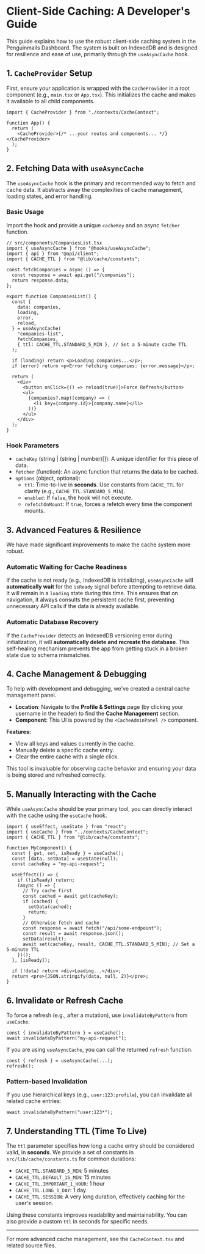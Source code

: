 # Client-Side Caching: A Developer's Guide

This guide explains how to use the robust client-side caching system in the Penguinmails Dashboard. The system is built on IndexedDB and is designed for resilience and ease of use, primarily through the `useAsyncCache` hook.

## 1. `CacheProvider` Setup

First, ensure your application is wrapped with the `CacheProvider` in a root component (e.g., `main.tsx` or `App.tsx`). This initializes the cache and makes it available to all child components.

```tsx
import { CacheProvider } from "./contexts/CacheContext";

function App() {
  return (
    <CacheProvider>{/* ...your routes and components... */}</CacheProvider>
  );
}
```

## 2. Fetching Data with `useAsyncCache`

The `useAsyncCache` hook is the primary and recommended way to fetch and cache data. It abstracts away the complexities of cache management, loading states, and error handling.

### Basic Usage

Import the hook and provide a unique `cacheKey` and an async `fetcher` function.

```tsx
// src/components/CompaniesList.tsx
import { useAsyncCache } from "@hooks/useAsyncCache";
import { api } from "@api/client";
import { CACHE_TTL } from "@lib/cache/constants";

const fetchCompanies = async () => {
  const response = await api.get("/companies");
  return response.data;
};

export function CompaniesList() {
  const {
    data: companies,
    loading,
    error,
    reload,
  } = useAsyncCache(
    "companies-list",
    fetchCompanies,
    { ttl: CACHE_TTL.STANDARD_5_MIN }, // Set a 5-minute cache TTL
  );

  if (loading) return <p>Loading companies...</p>;
  if (error) return <p>Error fetching companies: {error.message}</p>;

  return (
    <div>
      <button onClick={() => reload(true)}>Force Refresh</button>
      <ul>
        {companies?.map((company) => (
          <li key={company.id}>{company.name}</li>
        ))}
      </ul>
    </div>
  );
}
```

### Hook Parameters

- `cacheKey` (string | (string | number)[]): A unique identifier for this piece of data.
- `fetcher` (function): An async function that returns the data to be cached.
- `options` (object, optional):
  - `ttl`: Time-to-live in **seconds**. Use constants from `CACHE_TTL` for clarity (e.g., `CACHE_TTL.STANDARD_5_MIN`).
  - `enabled`: If `false`, the hook will not execute.
  - `refetchOnMount`: If `true`, forces a refetch every time the component mounts.

## 3. Advanced Features & Resilience

We have made significant improvements to make the cache system more robust.

### Automatic Waiting for Cache Readiness

If the cache is not ready (e.g., IndexedDB is initializing), `useAsyncCache` will **automatically wait** for the `isReady` signal before attempting to retrieve data. It will remain in a `loading` state during this time. This ensures that on navigation, it always consults the persistent cache first, preventing unnecessary API calls if the data is already available.

### Automatic Database Recovery

If the `CacheProvider` detects an IndexedDB versioning error during initialization, it will **automatically delete and recreate the database**. This self-healing mechanism prevents the app from getting stuck in a broken state due to schema mismatches.

## 4. Cache Management & Debugging

To help with development and debugging, we've created a central cache management panel.

- **Location**: Navigate to the **Profile & Settings** page (by clicking your username in the header) to find the **Cache Management** section.
- **Component**: This UI is powered by the `<CacheAdminPanel />` component.

**Features:**

- View all keys and values currently in the cache.
- Manually delete a specific cache entry.
- Clear the entire cache with a single click.

This tool is invaluable for observing cache behavior and ensuring your data is being stored and refreshed correctly.

## 5. Manually Interacting with the Cache

While `useAsyncCache` should be your primary tool, you can directly interact with the cache using the `useCache` hook.

```tsx
import { useEffect, useState } from "react";
import { useCache } from "../contexts/CacheContext";
import { CACHE_TTL } from "@lib/cache/constants";

function MyComponent() {
  const { get, set, isReady } = useCache();
  const [data, setData] = useState(null);
  const cacheKey = "my-api-request";

  useEffect(() => {
    if (!isReady) return;
    (async () => {
      // Try cache first
      const cached = await get(cacheKey);
      if (cached) {
        setData(cached);
        return;
      }
      // Otherwise fetch and cache
      const response = await fetch("/api/some-endpoint");
      const result = await response.json();
      setData(result);
      await set(cacheKey, result, CACHE_TTL.STANDARD_5_MIN); // Set a 5-minute TTL
    })();
  }, [isReady]);

  if (!data) return <div>Loading...</div>;
  return <pre>{JSON.stringify(data, null, 2)}</pre>;
}
```

## 6. Invalidate or Refresh Cache

To force a refresh (e.g., after a mutation), use `invalidateByPattern` from `useCache`.

```tsx
const { invalidateByPattern } = useCache();
await invalidateByPattern("my-api-request");
```

If you are using `useAsyncCache`, you can call the returned `refresh` function.

```tsx
const { refresh } = useAsyncCache(...);
refresh();
```

### Pattern-based Invalidation

If you use hierarchical keys (e.g., `user:123:profile`), you can invalidate all related cache entries:

```tsx
await invalidateByPattern("user:123*");
```

## 7. Understanding TTL (Time To Live)

The `ttl` parameter specifies how long a cache entry should be considered valid, in **seconds**. We provide a set of constants in `src/lib/cache/constants.ts` for common durations:

- `CACHE_TTL.STANDARD_5_MIN`: 5 minutes
- `CACHE_TTL.DEFAULT_15_MIN`: 15 minutes
- `CACHE_TTL.IMPORTANT_1_HOUR`: 1 hour
- `CACHE_TTL.LONG_1_DAY`: 1 day
- `CACHE_TTL.SESSION`: A very long duration, effectively caching for the user's session.

Using these constants improves readability and maintainability. You can also provide a custom `ttl` in seconds for specific needs.

---

For more advanced cache management, see the `CacheContext.tsx` and related source files.
